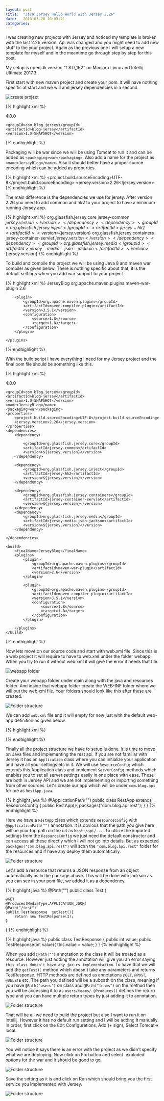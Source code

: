 ```yaml
---
layout: post
title:  "Java Jersey Hello World with Jersey 2.26"
date:   2018-03-28 10:03:21
categories:
---
```

I was creating new projects with Jersey and noticed my template is broken with the last 2.26 version.
Api was changed and you might need to add new stuff to the your project. Again as the previous one I will setup a
new template for myself and in the meantime go through step by step for this post. 

My setup is openjdk version "1.8.0_162" on Manjaro Linux and Intellij Ultimate 2017.3.

First start with new maven project and create your pom. It will have nothing specific at start and we will and jersey dependencies in a second.

![create project](/assets/img/1_create_project.png)

{% highlight xml %}
<?xml version="1.0" encoding="UTF-8"?>
<project xmlns="http://maven.apache.org/POM/4.0.0"
         xmlns:xsi="http://www.w3.org/2001/XMLSchema-instance"
         xsi:schemaLocation="http://maven.apache.org/POM/4.0.0 http://maven.apache.org/xsd/maven-4.0.0.xsd">
    <modelVersion>4.0.0</modelVersion>

    <groupId>com.blog.jersey</groupId>
    <artifactId>blog-jersey</artifactId>
    <version>1.0-SNAPSHOT</version>
</project>
{% endhighlight %}

Packaging will be war since we will be using Tomcat to run it and can be added as `<packaging>war</packaging>`. Also add a name for the project as `<name>JerseyBlog</name>`. Also it should better have a proper source encoding which can be added as properties.

{% highlight xml %}
<properties>
        <project.build.sourceEncoding>UTF-8</project.build.sourceEncoding>
        <jersey.version>2.26</jersey.version>
</properties>
{% endhighlight %}

The main difference is the dependencies we use for jersey. After version 2.26 you need to add common and hk2 to your project to have a minimum running Jersey app. 


{% highlight xml %}
<dependencies>
    <dependency>
        <groupId>org.glassfish.jersey.core</groupId>
        <artifactId>jersey-common</artifactId>
        <version>${jersey.version}</version>
    </dependency>
    <dependency>
        <groupId>org.glassfish.jersey.inject</groupId>
        <artifactId>jersey-hk2</artifactId>
        <version>${jersey.version}</version>
    </dependency>
    <dependency>
        <groupId>org.glassfish.jersey.containers</groupId>
        <artifactId>jersey-container-servlet</artifactId>
        <version>${jersey.version}</version>
    </dependency>
    <dependency>
        <groupId>org.glassfish.jersey.media</groupId>
        <artifactId>jersey-media-json-jackson</artifactId>
        <version>${jersey.version}</version>
    </dependency>
</dependencies>
{% endhighlight %}

To build and compile the project we will be using Java 8 and maven war compiler as given below. There is nothing specific about that, it is the default settings when you add war support to your project.

{% highlight xml %}
<build>
    <finalName>JerseyBlog</finalName>
    <plugins>
        <plugin>
            <groupId>org.apache.maven.plugins</groupId>
            <artifactId>maven-war-plugin</artifactId>
            <version>2.6</version>
        </plugin>

        <plugin>
            <groupId>org.apache.maven.plugins</groupId>
            <artifactId>maven-compiler-plugin</artifactId>
            <version>3.5.1</version>
            <configuration>
                <source>1.8</source>
                <target>1.8</target>
            </configuration>
        </plugin>

    </plugins>
</build>
{% endhighlight %}

With the build script I have everything I need for my Jersey project and the final pom file should be something like this. 

{% highlight xml %}
<?xml version="1.0" encoding="UTF-8"?>
<project xmlns="http://maven.apache.org/POM/4.0.0"
         xmlns:xsi="http://www.w3.org/2001/XMLSchema-instance"
         xsi:schemaLocation="http://maven.apache.org/POM/4.0.0 http://maven.apache.org/xsd/maven-4.0.0.xsd">
    <modelVersion>4.0.0</modelVersion>

    <groupId>com.blog.jersey</groupId>
    <artifactId>blog-jersey</artifactId>
    <version>1.0-SNAPSHOT</version>
    <name>JerseyBlog</name>
    <packaging>war</packaging>
    <properties>
        <project.build.sourceEncoding>UTF-8</project.build.sourceEncoding>
        <jersey.version>2.26</jersey.version>
    </properties>
    <dependencies>
        <dependency>

            <groupId>org.glassfish.jersey.core</groupId>
            <artifactId>jersey-common</artifactId>
            <version>${jersey.version}</version>
        </dependency>

        <dependency>
            <groupId>org.glassfish.jersey.inject</groupId>
            <artifactId>jersey-hk2</artifactId>
            <version>${jersey.version}</version>
        </dependency>

        <dependency>
            <groupId>org.glassfish.jersey.containers</groupId>
            <artifactId>jersey-container-servlet</artifactId>
            <version>${jersey.version}</version>
        </dependency>
        <dependency>
            <groupId>org.glassfish.jersey.media</groupId>
            <artifactId>jersey-media-json-jackson</artifactId>
            <version>${jersey.version}</version>
        </dependency>

    </dependencies>

    <build>
        <finalName>JerseyBlog</finalName>
        <plugins>
            <plugin>
                <groupId>org.apache.maven.plugins</groupId>
                <artifactId>maven-war-plugin</artifactId>
                <version>2.6</version>
            </plugin>

            <plugin>
                <groupId>org.apache.maven.plugins</groupId>
                <artifactId>maven-compiler-plugin</artifactId>
                <version>3.5.1</version>
                <configuration>
                    <source>1.8</source>
                    <target>1.8</target>
                </configuration>
            </plugin>

        </plugins>
    </build>
</project>
{% endhighlight %}

Now lets move on our source code and start with web.xml file. Since this is a web project it will require to have to web.xml under the folder webapp. When you try to run it without web.xml it will give the error it needs that file.

![webapp folder](/assets/img/2_web_app.png)

 Create your webapp folder under main along with the java and resources folder. And inside that webapp folder create the WEB-INF folder where we will put the web.xml file. Your folders should look like this after these are created. 

![Folder structure](/assets/img/3_folders.png)

We can add `web.xml` file and it will empty for now just with the default web-app definition as given below. 
 

{% highlight xml %}
<?xml version="1.0" encoding="UTF-8"?>

<web-app xmlns="http://xmlns.jcp.org/xml/ns/javaee"
         xmlns:xsi="http://www.w3.org/2001/XMLSchema-instance"
         xsi:schemaLocation="http://xmlns.jcp.org/xml/ns/javaee http://xmlns.jcp.org/xml/ns/javaee/web-app_3_1.xsd"
         version="3.1"
         id="blog-api">
</web-app>
{% endhighlight %}

Finally all the project structure we have to setup is done. It is time to move on Java files and implementing the rest api. If you are not familiar with Jersey it has an `Application` class where you can initialize your application and have all your settings etc in it. We will use `ResourceConfig` which extends this Application class and implement `ServerConfig` methods which enables you to set all server settings easily in one place with ease. These are both in Jersey API and we are not implementing or 
importing something from other sources. Let's create our app which will be under `com.blog.api` for me as `RestApp.java`.

{% highlight java %}
@ApplicationPath("")
public class RestApp extends ResourceConfig {
    public RestApp(){
        packages("com.blog.api.rest");
    }
}
{% endhighlight %}

Here we have a `RestApp` class which extends `ResourceConfig` with `@ApplicationPath("")` annotation. It is obvious that the path you give here will be your top path on the url as `host:/api/...`. To utilize the imported settings from the `ResourceConfig` we just need  the default constructor and can access all these directly which I will not go into details. But as expected `packages("com.blog.api.rest")`  will scan the `"com.blog.api.rest"` folder for the resources and if have any deploy them automatically. 

![Folder structure](/assets/img/4_source_codes.png)

Let's add a resource that returns a JSON response from an object automatically as in the package above. This will be done with jackson as you can see in your pom file, we added it as a dependency. 

{% highlight java %}
@Path("")
public class Test {

    @GET
    @Produces(MediaType.APPLICATION_JSON)
    @Path("/test")
    public TestResponse	 getTest(){
    	return new TestResponse(1);
    }
}
{% endhighlight %}

{% highlight java %}
public class TestResponse {
    public int value;
    public TestResponse(int value){
        this.value = value;
    }
}
{% endhighlight %}

When you add `@Path("")` annotation to the class it will be treated as a resource. However just adding the annotation will give you an error saying `this class doesn't have any jax-rs implementation`. To have that we will add the `getTest()` method which doesn't take any parameters and returns TestResponse. HTTP methods are defined as annotations `@GET`, `@POST`, `@DELETE` etc. The path you defined will be a subpath on the class, meaning if you have `@Path("users")` on class and `@Path("teams")` on the method then you will be accessing it to as `users/teams/`. `@Produces()` defines the return type and you can have multiple return types by just adding it to annotation. 

![Folder structure](/assets/img/5_no_run.png)

That will be all we need to build the project but also I want to run it on Intellij. However it has no default run setting and I will be adding it manually. In order, first click on the Edit Configurations, Add (+ sign), Select Tomcat-> local.

![Folder structure](/assets/img/6_prepare_tomcat.png)

 You will notice it says there is an error with the project as we didn't specify what we are deploying. Now click on Fix button and select :exploded options for the war and it should be good to go. 
 
![Folder structure](/assets/img/7_fix_deploy.png)

Save the setting as it is and click on Run which should bring you the first service you implemented with Jersey. 

![Folder structure](/assets/img/8_result.png)